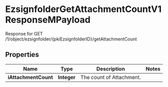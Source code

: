 

# EzsignfolderGetAttachmentCountV1ResponseMPayload

Response for GET /1/object/ezsignfolder/{pkiEzsignfolderID}/getAttachmentCount

## Properties

| Name | Type | Description | Notes |
|------------ | ------------- | ------------- | -------------|
|**iAttachmentCount** | **Integer** | The count of Attachment. |  |




